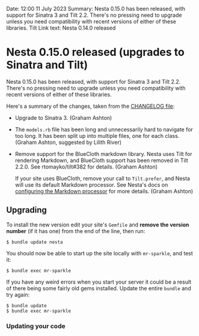 Date: 12:00 11 July 2023
Summary: Nesta 0.15.0 has been released, with support for Sinatra 3 and Tilt 2.2. There's no pressing need to upgrade unless you need compatibility with recent versions of either of these libraries.
Tilt
Link text: Nesta 0.14.0 released

# Nesta 0.15.0 released (upgrades to Sinatra and Tilt)

Nesta 0.15.0 has been released, with support for Sinatra 3 and Tilt 2.2. There's no pressing need to upgrade unless you need compatibility with recent versions of either of these libraries.

Here's a summary of the changes, taken from the [CHANGELOG file][]:

 * Upgrade to Sinatra 3. (Graham Ashton)

 * The `models.rb` file has been long and unnecessarily hard to navigate
   for too long. It has been split up into multiple files, one for each
   class. (Graham Ashton, suggested by Lilith River)

 * Remove support for the BlueCloth markdown library. Nesta uses Tilt
   for rendering Markdown, and BlueCloth support has been removed in
   Tilt 2.2.0. See rtomayko/tilt#382 for details. (Graham Ashton)

   If your site uses BlueCloth, remove your call to `Tilt.prefer`,
   and Nesta will use its default Markdown processor. See Nesta's docs
   on [configuring the Markdown processor] for more details.
   (Graham Ashton)

   [configuring the Markdown processor]: https://nestacms.com/docs/creating-content/changing-the-markdown-processor

## Upgrading

To install the new version edit your site's `Gemfile` and **remove the version number** (if it has one) from the end of the line, then run:

    $ bundle update nesta

You should now be able to start up the site locally with `mr-sparkle`, and test it:

    $ bundle exec mr-sparkle

If you have any weird errors when you start your server it could be a result of there being some fairly old gems installed. Update the entire `bundle` and try again:

    $ bundle update
    $ bundle exec mr-sparkle

### Updating your code

[CHANGELOG file]: https://github.com/gma/nesta/blob/v0.15.0/CHANGELOG.md
